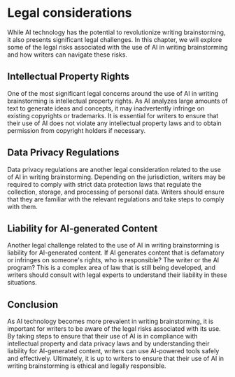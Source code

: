 Legal considerations
==========================================================================

While AI technology has the potential to revolutionize writing brainstorming, it also presents significant legal challenges. In this chapter, we will explore some of the legal risks associated with the use of AI in writing brainstorming and how writers can navigate these risks.

Intellectual Property Rights
----------------------------

One of the most significant legal concerns around the use of AI in writing brainstorming is intellectual property rights. As AI analyzes large amounts of text to generate ideas and concepts, it may inadvertently infringe on existing copyrights or trademarks. It is essential for writers to ensure that their use of AI does not violate any intellectual property laws and to obtain permission from copyright holders if necessary.

Data Privacy Regulations
------------------------

Data privacy regulations are another legal consideration related to the use of AI in writing brainstorming. Depending on the jurisdiction, writers may be required to comply with strict data protection laws that regulate the collection, storage, and processing of personal data. Writers should ensure that they are familiar with the relevant regulations and take steps to comply with them.

Liability for AI-generated Content
----------------------------------

Another legal challenge related to the use of AI in writing brainstorming is liability for AI-generated content. If AI generates content that is defamatory or infringes on someone's rights, who is responsible? The writer or the AI program? This is a complex area of law that is still being developed, and writers should consult with legal experts to understand their liability in these situations.

Conclusion
----------

As AI technology becomes more prevalent in writing brainstorming, it is important for writers to be aware of the legal risks associated with its use. By taking steps to ensure that their use of AI is in compliance with intellectual property and data privacy laws and by understanding their liability for AI-generated content, writers can use AI-powered tools safely and effectively. Ultimately, it is up to writers to ensure that their use of AI in writing brainstorming is ethical and legally responsible.
